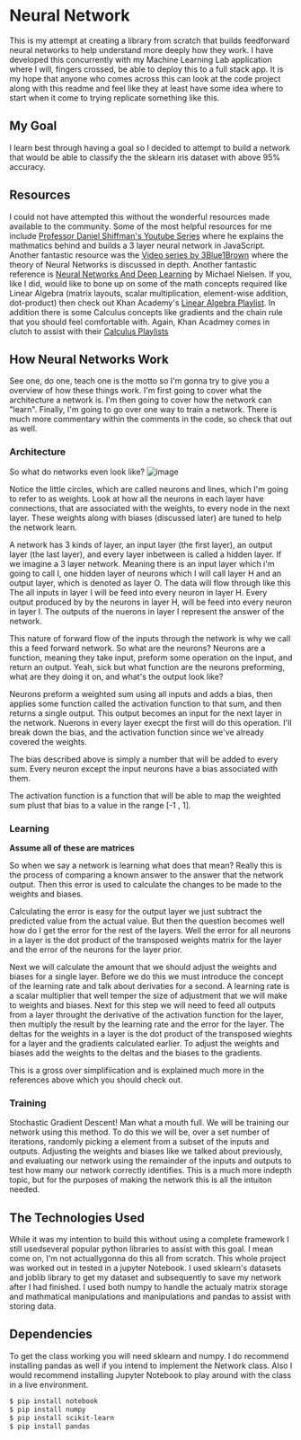 # Neural Network

This is my attempt at creating a library from scratch that builds feedforward neural networks to help understand more deeply how they work. I have developed this concurrently with my Machine Learning Lab application where I will, fingers crossed, be able to deploy this to a full stack app. It is my hope that anyone who comes across this can look at the code project along with this readme and feel like they at least have some idea where to start when it come to trying replicate something like this. 

## My Goal
I learn best through having a goal so I decided to attempt to build a network that would be able to classify the the sklearn iris dataset with above 95% accuracy. 

## Resources 
I could not have attempted this without the wonderful resources made available to the community. Some of the most helpful resources for me include [Professor Daniel Shiffman's Youtube Series](https://www.youtube.com/watch?v=XJ7HLz9VYz0&list=PLRqwX-V7Uu6aCibgK1PTWWu9by6XFdCfh) where he explains the mathmatics behind and builds a 3 layer neural network in JavaScript. Another fantastic resource was the [Video series by 3Blue1Brown](https://www.youtube.com/watch?v=aircAruvnKk&list=PLZHQObOWTQDNU6R1_67000Dx_ZCJB-3pi) where the theory of Neural Networks is discussed in depth. Another fantastic reference is [Neural Networks And Deep Learning](http://neuralnetworksanddeeplearning.com/index.html) by Michael Nielsen. If you, like I did,  would like to bone up on some of the  math concepts required like Linear Algebra (matrix layouts, scalar multiplication, element-wise addition, dot-product) then check out Khan Academy's [Linear Algebra Playlist](https://www.youtube.com/watch?v=xyAuNHPsq-g&list=PLFD0EB975BA0CC1E0). In addition there is some Calculus concepts like gradients and the chain rule that you should feel comfortable with. Again, Khan Acadmey comes in clutch to assist with their [Calculus Playlists](https://www.youtube.com/watch?v=TrcCbdWwCBc&list=PLSQl0a2vh4HC5feHa6Rc5c0wbRTx56nF7)

## How Neural Networks Work
See one, do one, teach one is the motto so I'm gonna try to give you a overview of how these things work. I'm first going to cover what the architecture a network is. I'm then going to cover how the network can "learn". Finally, I'm going to go over one way to train a network. There is much more commentary within the comments in the code, so check that out as well.

### Architecture 
So what do networks even look like? 
![image](https://user-images.githubusercontent.com/46241098/75271864-2127a000-57ba-11ea-9e36-77251ea3872b.png)

Notice the little circles, which are called neurons and lines, which I'm going to refer to as weights. Look at how all the neurons in each layer have connections, that are associated with the weights, to every node in the next layer. These weights along with biases (discussed later) are tuned to help the network learn.

A network has 3 kinds of layer, an input layer (the first layer), an output layer (the last layer), and every layer inbetween is called a hidden layer. If we imagine a 3 layer network. Meaning there is an input layer which i'm going to call I, one hidden layer of  neurons which I will call layer H and an output layer, which is denoted as layer O. The data will flow through like this The all inputs in layer I will be feed into every neuron in layer H. Every output produced by by the neurons in layer H, will be feed into every neuron in layer I. The outputs of the nuerons in layer I represent the answer of the network. 

This nature of forward flow of the inputs through the network is why we call this a feed forward network. So what are the neurons? Neurons are a function, meaning they take input, preform some operation 
on the input, and return an output. Yeah, sick but what function are the neurons preforming, what are they doing it on, and what's the output look like? 

Neurons preform a weighted sum using all inputs and adds a bias, then applies some function called the activation function to that sum, and then returns a single output. This output becomes an input 
for the next layer in the network. Nuerons in every layer execpt the first will do this operation. I'll break down the bias, and the activation function since we've already covered the weights.

The bias described above is simply a number that will be added to every sum. Every neuron except the input neurons have a bias associated with them. 

The activation function is a function that will be able to map the weighted sum plust that bias to a value in the range [-1 , 1].

### Learning

**Assume all of these are matrices**

So when we say a network is learning what does that mean? Really this is the process of comparing a known answer to the answer that the network output. Then this error is used to calculate the changes to be made to the weights and biases. 

Calculating the error is easy for the output layer we just subtract the predicted value from the actual value. But then the question becomes well how do I get the error for the rest of the layers. Well the error for all neurons in a layer is the dot product of the transposed weights matrix for the layer and the error of the neurons for the layer prior. 

Next we will calculate the amount that we should adjust the weights and biases for a single layer. Before we do this we must introduce the concept of the learning rate and talk about derivaties for a second. A learning rate is a scalar multiplier that well temper the size of adjustment that we will make to weights and biases. Next for this step we will need to feed all outputs from a layer throught the derivative of the activation function for the layer, then multiply the result by the learning rate and the error for the layer. The deltas for the weights in a layer is the dot product of the transposed wieghts for a layer and the gradients calculated earlier. To adjust the weights and biases add the weights to the deltas and the biases to the gradients. 

This is a gross over simplifiication and is explained much more in the references above which you should check out. 


### Training
Stochastic Gradient Descent! Man what a mouth full. We will be training our network using this method. To do this we will be, over a set number of iterations, randomly picking a element from a subset of the inputs and outputs. Adjusting the weights and biases like we talked about previously, and evaluating our network using the remainder of the inputs and outputs to test how many our network correctly identifies. This is a much more indepth topic, but for the purposes of making the network this is all the intuiton needed. 



## The Technologies Used

While it was my intention to build this without using a complete framework I still usedseveral popular python libraries to assist with this goal. I mean come on, I'm not actuallygonna do this all from scratch. This whole project was worked
out in tested in a jupyter Notebook. I used sklearn's datasets and joblib library to get my dataset and subsequently to save my network after I had finished. I used both numpy to handle the actualy matrix storage and mathmatical manipulations
and manipulations and pandas to assist with storing data. 

## Dependencies 
To get the class working you will need sklearn and numpy. I do recommend installing pandas as well if you intend to implement the Network class. Also I would recommend installing Jupyter Notebook to play around with the class in a live environment.
```sh
$ pip install notebook
$ pip install numpy
$ pip install scikit-learn
$ pip install pandas
```